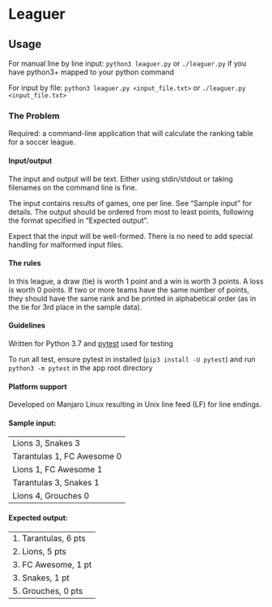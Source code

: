 # Leaguer

## Usage
For manual line by line input: `python3 leaguer.py` or `./leaguer.py` if you have python3+ mapped to your python command

For input by file: `python3 leaguer.py <input_file.txt>` or `./leaguer.py <input_file.txt>`

### The Problem
Required: a command-line application that will calculate the ranking table for a
soccer league.

#### Input/output
The input and output will be text. Either using stdin/stdout or taking filenames on the command
line is fine.

The input contains results of games, one per line. See “Sample input” for details.
The output should be ordered from most to least points, following the format specified in
“Expected output”.

Expect that the input will be well-formed. There is no need to add special handling for
malformed input files.

#### The rules
In this league, a draw (tie) is worth 1 point and a win is worth 3 points. A loss is worth 0 points.
If two or more teams have the same number of points, they should have the same rank and be
printed in alphabetical order (as in the tie for 3rd place in the sample data).

#### Guidelines
Written for Python 3.7 and [pytest](https://docs.pytest.org/en/latest/) used for testing

To run all test, ensure pytest in installed (`pip3 install -U pytest`) and run `python3 -m pytest` in the app root directory

#### Platform support
Developed on Manjaro Linux resulting in Unix line feed (LF) for line endings.

#### Sample input:
||
|---|
| Lions 3, Snakes 3 |
| Tarantulas 1, FC Awesome 0 |
| Lions 1, FC Awesome 1 |
| Tarantulas 3, Snakes 1 |
| Lions 4, Grouches 0 |

#### Expected output:
||
|---|
|1. Tarantulas, 6 pts|
|2. Lions, 5 pts|
|3. FC Awesome, 1 pt|
|3. Snakes, 1 pt|
|5. Grouches, 0 pts|